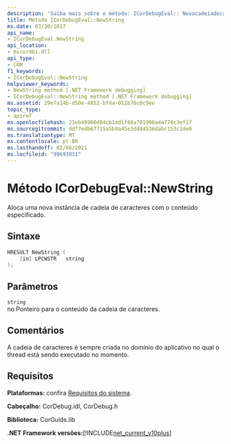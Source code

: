 ```yaml
---
description: 'Saiba mais sobre o método: ICorDebugEval:: Novacadeiadecaracteres'
title: Método ICorDebugEval::NewString
ms.date: 03/30/2017
api_name:
- ICorDebugEval.NewString
api_location:
- mscordbi.dll
api_type:
- COM
f1_keywords:
- ICorDebugEval::NewString
helpviewer_keywords:
- NewString method [.NET Framework debugging]
- ICorDebugEval::NewString method [.NET Framework debugging]
ms.assetid: 29e7a14b-d50e-4852-bfda-011b76c0c9ee
topic_type:
- apiref
ms.openlocfilehash: 21eb49900d84cb1ad1f68a701998a4a778c3ef17
ms.sourcegitcommit: ddf7edb67715a5b9a45e3dd44536dabc153c1de0
ms.translationtype: MT
ms.contentlocale: pt-BR
ms.lasthandoff: 02/06/2021
ms.locfileid: "99693831"
---
```

# <a name="icordebugevalnewstring-method"></a>Método ICorDebugEval::NewString

Aloca uma nova instância de cadeia de caracteres com o conteúdo especificado.  
  
## <a name="syntax"></a>Sintaxe  
  
```cpp  
HRESULT NewString (  
    [in] LPCWSTR   string  
);  
```  
  
## <a name="parameters"></a>Parâmetros  

 `string`  
 no Ponteiro para o conteúdo da cadeia de caracteres.  
  
## <a name="remarks"></a>Comentários  

 A cadeia de caracteres é sempre criada no domínio do aplicativo no qual o thread está sendo executado no momento.  
  
## <a name="requirements"></a>Requisitos  

 **Plataformas:** confira [Requisitos do sistema](../../get-started/system-requirements.md).  
  
 **Cabeçalho:** CorDebug.idl, CorDebug.h  
  
 **Biblioteca:** CorGuids.lib  
  
 **.NET Framework versões:**[!INCLUDE[net_current_v10plus](../../../../includes/net-current-v10plus-md.md)]
